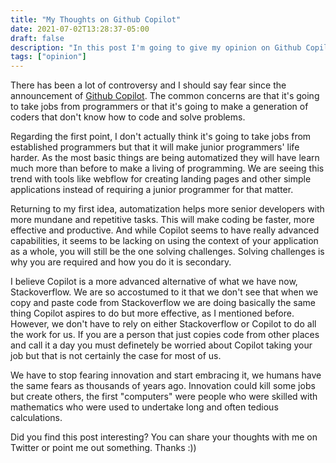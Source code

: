 ```yaml
---
title: "My Thoughts on Github Copilot"
date: 2021-07-02T13:28:37-05:00
draft: false
description: "In this post I'm going to give my opinion on Github Copilot and how it affects programmers in different stages of learning"
tags: ["opinion"]
---
```


There has been a lot of controversy and I should say fear since the announcement of [Github Copilot](https://copilot.github.com/). The common concerns are that it's going to take jobs from programmers or that it's going to make a generation of coders that don't know how to code and solve problems.

Regarding the first point, I don't actually think it's going to take jobs from established programmers but that it will make junior programmers' life harder. As the most basic things are being automatized they will have learn much more than before to make a living of programming. We are seeing this trend with tools like webflow for creating landing pages and other simple applications instead of requiring a junior programmer for that matter.

Returning to my first idea, automatization helps more senior developers with more mundane and repetitive tasks. This will make coding be faster, more effective and productive. And while Copilot seems to have really advanced capabilities, it seems to be lacking on using the context of your application as a whole, you will still be the one solving challenges. Solving challenges is why you are required and how you do it is secondary.

I believe Copilot is a more advanced alternative of what we have now, Stackoverflow. We are so accostumed to it that we don't see that when we copy and paste code from Stackoverflow we are doing basically the same thing Copilot aspires to do but more effective, as I mentioned before. However, we don't have to rely on either Stackoverflow or Copilot to do all the work for us. If you are a person that just copies code from other places and call it a day you must definetely be worried about Copilot taking your job but that is not certainly the case for most of us.

We have to stop fearing innovation and start embracing it, we humans have the same fears as thousands of years ago. Innovation could kill some jobs but create others, the first "computers" were people who were skilled with mathematics who were used to undertake long and often tedious calculations.

Did you find this post interesting? You can share your thoughts with me on Twitter or point me out something. Thanks :))
